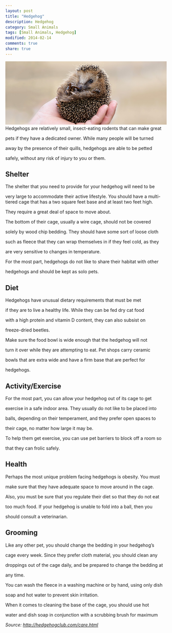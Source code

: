 ```yaml
---
layout: post
title: "Hedgehog"
description: Hedgehog
category: Small Animals
tags: [Small Animals, Hedgehog]
modified: 2014-02-14
comments: true
share: true
---
```


<img src="/images/hedgehog-1.jpg" class="img-post">
Hedgehogs are relatively small, insect-eating rodents that can make great 

pets if they have a dedicated owner. While many people will be turned 

away by the presence of their quills, hedgehogs are able to be petted 

safely, without any risk of injury to you or them.

## Shelter
The shelter that you need to provide for your hedgehog will need to be 

very large to accommodate their active lifestyle. You should have a multi-
tiered cage that has a two square feet base and at least two feet high. 

They require a great deal of space to move about.

The bottom of their cage, usually a wire cage, should not be covered 

solely by wood chip bedding. They should have some sort of loose cloth 

such as fleece that they can wrap themselves in if they feel cold, as they 

are very sensitive to changes in temperature.

For the most part, hedgehogs do not like to share their habitat with other 

hedgehogs and should be kept as solo pets.
## Diet
Hedgehogs have unusual dietary requirements that must be met 

if they are to live a healthy life. While they can be fed dry cat food 

with a high protein and vitamin D content, they can also subsist on 

freeze-dried beetles. 

Make sure the food bowl is wide enough that the hedgehog will not 

turn it over while they are attempting to eat. Pet shops carry ceramic 

bowls that are extra wide and have a firm base that are perfect for 

hedgehogs.

## Activity/Exercise
For the most part, you can allow your hedgehog out of its cage to get 

exercise in a safe indoor area. They usually do not like to be placed into 

balls, depending on their temperament, and they prefer open spaces to 

their cage, no matter how large it may be.

To help them get exercise, you can use pet barriers to block off a room so 

that they can frolic safely.

## Health

Perhaps the most unique problem facing hedgehogs is obesity. You must 

make sure that they have adequate space to move around in the cage. 

Also, you must be sure that you regulate their diet so that they do not eat 

too much food. If your hedgehog is unable to fold into a ball, then you 

should consult a veterinarian.

## Grooming

Like any other pet, you should change the bedding in your hedgehog’s 

cage every week. Since they prefer cloth material, you should clean any 

droppings out of the cage daily, and be prepared to change the bedding at 

any time.

You can wash the fleece in a washing machine or by hand, using only dish 

soap and hot water to prevent skin irritation.

When it comes to cleaning the base of the cage, you should use hot 

water and dish soap in conjunction with a scrubbing brush for maximum


*Source: http://hedgehogclub.com/care.html*
